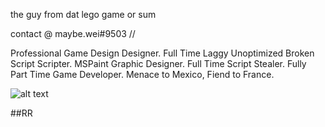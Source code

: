 the guy from dat lego game or sum

contact @ maybe.wei#9503 //

Professional Game Design Designer. Full Time Laggy Unoptimized Broken Script Scripter. MSPaint Graphic Designer. Full Time Script Stealer. Fully Part Time Game Developer. Menace to Mexico, Fiend to France.

![alt text](https://cdn.discordapp.com/attachments/859151876268359693/1054526743224008734/RobloxPlayerBeta_2022-12-09_17-35-03.png)


##RR
